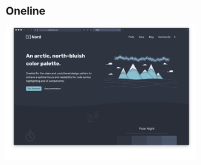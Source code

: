 # Oneline
![alt text](https://raw.githubusercontent.com/ultrahumanite/oneline/master/screenshots/main_window.png)
